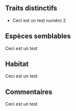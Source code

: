 
<!--

1-https://www.inaturalist.org/observations/249712515
2-https://www.inaturalist.org/observations/249712515


-->

## Traits distinctifs

- Ceci est un test numéro 2

## Espèces semblables

Ceci est un test

## Habitat

Ceci est un test

## Commentaires

Ceci est un test


